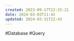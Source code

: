 ```yaml
---
created: 2023-09-17T22:15:21
date: 2024-03-03T11:41
updated: 2024-03-31T22:43
---
```

#Database 
#Query 